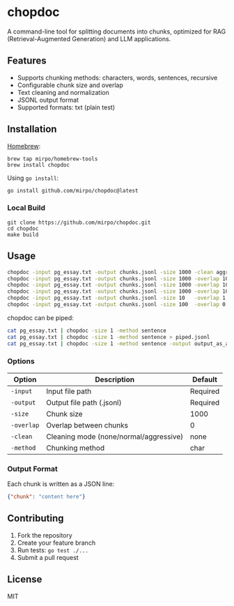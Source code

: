 # chopdoc

A command-line tool for splitting documents into chunks, optimized for RAG (Retrieval-Augmented Generation) and LLM applications.

## Features
- Supports chunking methods: characters, words, sentences, recursive
- Configurable chunk size and overlap
- Text cleaning and normalization
- JSONL output format
- Supported formats: txt (plain test)

## Installation

[Homebrew](https://brew.sh/):
```shell
brew tap mirpo/homebrew-tools
brew install chopdoc
```

Using `go install`:
```shell
go install github.com/mirpo/chopdoc@latest
```

### Local Build
```shell
git clone https://github.com/mirpo/chopdoc.git
cd chopdoc
make build
```

## Usage

```bash
chopdoc -input pg_essay.txt -output chunks.jsonl -size 1000 -clean aggressive
chopdoc -input pg_essay.txt -output chunks.jsonl -size 1000 -overlap 100
chopdoc -input pg_essay.txt -output chunks.jsonl -size 1000 -overlap 100 -method char -clean aggressive
chopdoc -input pg_essay.txt -output chunks.jsonl -size 1000 -overlap 100 -method word
chopdoc -input pg_essay.txt -output chunks.jsonl -size 10   -overlap 1   -method sentence
chopdoc -input pg_essay.txt -output chunks.jsonl -size 100  -overlap 0   -method recursive
```

chopdoc can be piped:
```bash
cat pg_essay.txt | chopdoc -size 1 -method sentence
cat pg_essay.txt | chopdoc -size 1 -method sentence > piped.jsonl
cat pg_essay.txt | chopdoc -size 1 -method sentence -output output_as_arg.jsonl
```

### Options

| Option     | Description                            | Default  |
| ---------- | -------------------------------------- | -------- |
| `-input`   | Input file path                        | Required |
| `-output`  | Output file path (.jsonl)              | Required |
| `-size`    | Chunk size                             | 1000     |
| `-overlap` | Overlap between chunks                 | 0        |
| `-clean`   | Cleaning mode (none/normal/aggressive) | none     |
| `-method`  | Chunking method                        | char     |

### Output Format

Each chunk is written as a JSON line:
```json
{"chunk": "content here"}
```

## Contributing

1. Fork the repository
2. Create your feature branch
3. Run tests: `go test ./...`
4. Submit a pull request

## License

MIT
